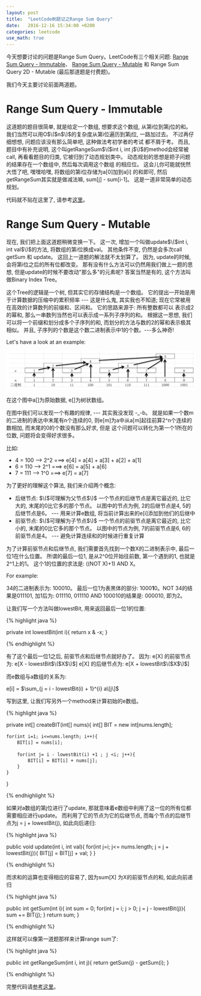 ```yaml
---
layout: post
title:  "LeetCode刷题记之Range Sum Query"
date:   2016-12-16 15:34:00 +0200
categories: leetcode
use_math: true
---
```


今天想要讨论的问题是Range Sum Query。LeetCode有三个相关问题: [Range Sum Query - Immutable]、 [Range Sum Query - Mutable] 和 Range Sum Query 2D - Mutable (最后那道题是付费题)。

我们今天主要讨论前面两道题。

Range Sum Query - Immutable
===========================

这道题的题目很简单, 就是给定一个数组, 想要求这个数组, 从第i位到第j位的和。 我们当然可以用O$\($n$\)$的复杂度从第i位遍历到第j位, 一路加过去。 不过再仔细想想, 问题应该没有那么简单吧, 这种做法考初学者的考试
都不屑于考。 而且, 题目中有补充说明, 这个叫getRangeSum$\($int i, int j$\)$的method会经常被call, 再看看题目的归类, 它被归到了动态规划类中。 动态规划的思想是把子问题的结果存在一个数组中, 然后每次调用这个数组
的相应位。 这会儿你可能就恍然大悟了吧,  嘿嘿哈嘿, 将数组的第i位存储为a\[0\]加到a\[i\] 的和即可, 然后getRangeSum其实就是做减法嘛, sum\[j\] - sum\[i-1\]。 这是一道非常简单的动态规划。

代码就不贴在这里了, 请参考[这里]。

Range Sum Query - Mutable
=========================

现在, 我们把上面这道题稍微变换一下。 这一次, 增加一个叫做update$\($int i, int val$\)$的方法, 将数组的第i位换成val。 其他条件不变, 仍然是会多次call getSum 和 update。 这回上一道题的解法就不太划算了。
因为, update的时候, 会将第i位之后的所有位都改变。 那有没有什么方法可以仍然用我们做上一题的思想, 但是update的时候不要改动"那么多"的元素呢? 答案当然是有的, 这个方法叫做Binary Index Tree。

这个Tree的逻辑是一个树, 但其实它的存储结构是一个数组。 它的提出一开始是用于计算数据的压缩中的累积频率 --- 这是什么鬼, 其实我也不知道; 现在它常被用在高效的计算数列的前缀和、区间和。 它的思路来源于: 所有整数都可以
表示成2的幂和, 那么一串数列当然也可以表示成一系列子序列的和。 根据这一思想, 我们可以将一个前缀和划分成多个子序列的和, 而划分的方法与数的2的幂和表示极其相似。 并且, 子序列的个数是这个数二进制表示中1的个数。---多么神奇!

Let's have a look at an example:

![Image](https://github.com/sophiesongge/sophiesongge.github.io/blob/master/images/binary_index_tree.png?raw=true=10x10)

在这个图中a\[\]为原始数据, e\[\]为树状数组。 

在图中我们可以发现一个有趣的规律, --- 其实我没发现 -_-b。 就是如果一个数m的二进制的表达中末尾有n个连续的0, 则e\[m\]为a中从a\[m\]起往前算2^n个连续的数相加, 而末尾的0的个数没有那么好求, 但是
这个问题可以转化为第一个1所在的位数, 问题将会变得好求很多。

比如:

* 4 = 100 --> 2^2  ===> e\[4\] = a\[4\] + a\[3\] + a\[2\] + a\[1\]
* 6 = 110 --> 2^1  ===> e\[6\] = a\[5\] + a\[6\]
* 7 = 111 --> 1^0  ===> e\[7\] = a\[7\]


为了更好的理解这个算法, 我们来介绍两个概念:

* 后继节点: $\($可理解为父节点$\)$ 一个节点的后继节点是离它最近的, 比它大的, 末尾的0比它多的那个节点。 以图中的节点为例, 2的后继节点是4, 5的后继节点是6。 --- 用来计算e数组, 将当前计算出来的e\[i\]添加到他们的后继中 
* 前驱节点: $\($可理解为子节点$\)$ 一个节点的前驱节点是离它最近的, 比它小的, 末尾的0比它多的那个节点。 以图中的节点为例, 7的前驱节点是6, 6的前驱节点是4。 --- 避免计算连续和的时候进行重复计算

为了计算前驱节点和后继节点, 我们需要首先找到一个数X的二进制表示中, 最后一位1在什么位置。 所谓的最后一位1, 是从2^0位开始往前数, 第一个遇到的1, 也就是2^1上的1。 这个1的位置的求法是: ((NOT X)+1) AND X。

For example:

34的二进制表示为: 100010。 最后一位1为表黑体的部分: 1000**1**0。NOT 34的结果是011101, 加1后为: 011110, 011110 AND 100010的结果是: 000010, 即为2。

让我们写一个方法叫做lowestBit, 用来返回最后一位1的位置:

{% highlight java %}

private int lowestBit(int i){
    return x & -x;
}

{% endhighlight %}

有了这个最后一位1之后, 前驱节点和后继节点就好办了。 因为:
e\[X\] 的前驱节点为: e\[X - lowestBit$\($X$\)$\]
e\[X\] 的后继节点为: e\[X + lowestBit$\($X$\)$\]

而e数组与a数组的关系为:

e\[i\] = $\sum_{j = i - lowestBit(i) + 1}^{i} a\[j\]$

写到这里, 让我们写另外一个method来计算初始的e数组。

{% highlight java %}

private int[] createBIT(int[] nums){
    int[] BIT = new int[nums.length];
    
    for(int i=1; i<=nums.length; i++){
        BIT[i] = nums[i];
        
        for(int j= i - lowestBit(i) +1 ; j <i; j++){
            BIT[i] = BIT[i] + nums[j];
        }
    }
}

{% endhighlight %}

如果对a数组的第j位进行了update, 那就意味着e数组中利用了这一位的所有位都需要相应进行update。 而利用了它的节点为它的后继节点, 而每个节点的后继节点为j = j + lowestBit(j), 如此向后递归:

{% highlight java %}

public void update(int i, int val){
    for(int j=i; j<= nums.length; j = j + lowestBit(j)){
        BIT[j] = BIT[j] + val;
    }
}

{% endhighlight %}

而求和的运算也变得相应的容易了, 因为sum\[X\] 为X的前驱节点的和, 如此向前递归

{% highlight java %}

public int getSum(int i){
    int sum = 0;
    for(int j = i; j > 0; j = j - lowestBit(j)){
       sum += BIT(j); 
    }
    return sum;
}

{% endhighlight %}

这样就可以像第一道题那样来计算range sum了:

{% highlight java %}

public int getRangeSum(int i, int j){
    return getSum(j) - getSum(i);
}

{% endhighlight %}


完整代码请[参考这里]。

[Range Sum Query - Immutable]: https://leetcode.com/problems/range-sum-query-immutable/
[Range Sum Query - Mutable]: https://leetcode.com/problems/range-sum-query-mutable/
[这里]: https://github.com/sophiesongge/LeetCode/blob/master/src/RangeSumQuery_Immutable.java
[参考这里]: https://github.com/sophiesongge/LeetCode/blob/master/src/RangeSumQuery_Mutable.java